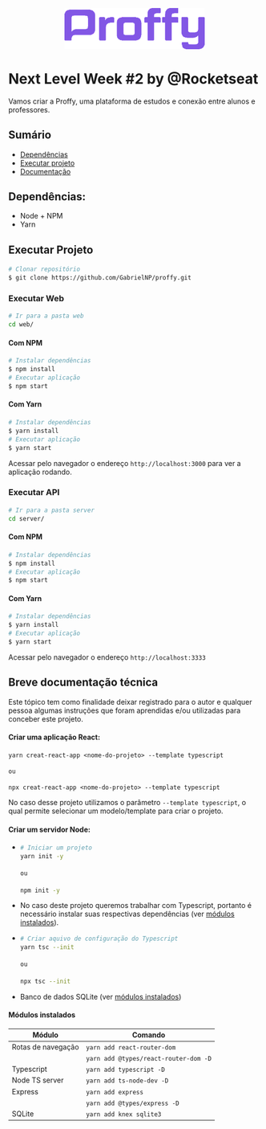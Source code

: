 <p align="center">
   <img src="https://github.com/vsamarcus/proffy/blob/master/.github/logo.png?raw=true" alt="Proffy" width="280"/>
</p>

# Next Level Week #2 by @Rocketseat

Vamos criar a Proffy, uma plataforma de estudos e conexão entre alunos e professores.

## Sumário
- [Dependências](#Dependências)
- [Executar projeto](#Executar-Projeto)
- [Documentação](#Breve-documentação-técnica)


## Dependências:

- Node + NPM
- Yarn

## Executar Projeto

```bash
# Clonar repositório
$ git clone https://github.com/GabrielNP/proffy.git
```

### Executar Web

```bash
# Ir para a pasta web
cd web/
```

#### Com NPM
```bash
# Instalar dependências
$ npm install 
# Executar aplicação
$ npm start
```
#### Com Yarn
```bash
# Instalar dependências
$ yarn install 
# Executar aplicação
$ yarn start
```

Acessar pelo navegador o endereço `http://localhost:3000` para ver a aplicação rodando.

### Executar API

```bash
# Ir para a pasta server
cd server/
```

#### Com NPM
```bash
# Instalar dependências
$ npm install 
# Executar aplicação
$ npm start
```
#### Com Yarn
```bash
# Instalar dependências
$ yarn install 
# Executar aplicação
$ yarn start
```

Acessar pelo navegador o endereço `http://localhost:3333`

## Breve documentação técnica

Este tópico tem como finalidade deixar registrado para o autor e qualquer pessoa algumas instruções que foram aprendidas e/ou utilizadas para conceber este projeto.


#### Criar uma aplicação React:

```
yarn creat-react-app <nome-do-projeto> --template typescript

ou

npx creat-react-app <nome-do-projeto> --template typescript
```

No caso desse projeto utilizamos o parâmetro `--template typescript`, o qual permite selecionar um modelo/template para criar o projeto.

#### Criar um servidor Node:

 -
   ```bash
   # Iniciar um projeto
   yarn init -y
   
   ou
   
   npm init -y
   ```

- No caso deste projeto queremos trabalhar com Typescript, portanto é necessário instalar suas respectivas dependências (ver [módulos instalados](#Módulos-instalados)).

- 
   ```bash
   # Criar aquivo de configuração do Typescript
   yarn tsc --init 

   ou 

   npx tsc --init
   ```

- Banco de dados SQLite (ver [módulos instalados](#Módulos-instalados))

#### Módulos instalados

|Módulo|Comando|
|------|-------|
|Rotas de navegação|`yarn add react-router-dom`|
||`yarn add @types/react-router-dom -D`
|Typescript|`yarn add typescript -D`
|Node TS server|`yarn add ts-node-dev -D`
|Express|`yarn add express`
||`yarn add @types/express -D`
|SQLite|`yarn add knex sqlite3`
